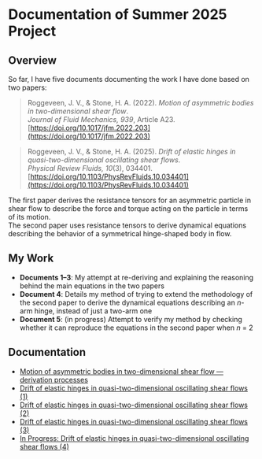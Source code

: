 # Documentation of Summer 2025 Project 

## Overview
So far, I have five documents documenting the work I have done based on two papers:  
> Roggeveen, J. V., & Stone, H. A. (2022). *Motion of asymmetric bodies in two-dimensional shear flow*.  
> *Journal of Fluid Mechanics, 939*, Article A23.  
> [https://doi.org/10.1017/jfm.2022.203](https://doi.org/10.1017/jfm.2022.203)
  
> Roggeveen, J. V., & Stone, H. A. (2025). *Drift of elastic hinges in quasi-two-dimensional oscillating shear flows*.  
> *Physical Review Fluids, 10*(3), 034401.  
> [https://doi.org/10.1103/PhysRevFluids.10.034401](https://doi.org/10.1103/PhysRevFluids.10.034401)
 

The first paper derives the resistance tensors for an asymmetric particle in shear flow to describe the force and torque acting on the particle in terms of its motion.  
The second paper uses resistance tensors to derive dynamical equations describing the behavior of a symmetrical hinge-shaped body in flow.  

## My Work
- **Documents 1–3**: My attempt at re-deriving and explaining the reasoning behind the main equations in the two papers 
- **Document 4**: Details my method of trying to extend the methodology of the second paper to derive the dynamical equations describing an *n*-arm hinge, instead of just a two-arm one
- **Document 5**: (in progress) Attempt to verify my method by checking whether it can reproduce the equations in the second paper when *n* = 2

## Documentation
- [Motion of asymmetric bodies in two-dimensional shear flow — derivation processes](docs/Motion_of_asymmetric_bodies_in_two_dimensional_shear_flow___derivation_processes.pdf)
- [Drift of elastic hinges in quasi-two-dimensional oscillating shear flows (1)](docs/Drift_of_elastic_hinges_in_quasi_two_dimensional_oscillating_shear_flows__1_.pdf)
- [Drift of elastic hinges in quasi-two-dimensional oscillating shear flows (2)](docs/Drift_of_elastic_hinges_in_quasi_two_dimensional_oscillating_shear_flows__2_.pdf)
- [Drift of elastic hinges in quasi-two-dimensional oscillating shear flows (3)](docs/Drift_of_elastic_hinges_in_quasi_two_dimensional_oscillating_shear_flows__3_.pdf)
- [In Progress: Drift of elastic hinges in quasi-two-dimensional oscillating shear flows (4)](docs/In_Progress_Drift_of_elastic_hinges_in_quasi_two_dimensional_oscillating_shear_flows__4_.pdf)
